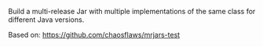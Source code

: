 Build a multi-release Jar with multiple implementations of the same class for different Java versions.

Based on: https://github.com/chaosflaws/mrjars-test
